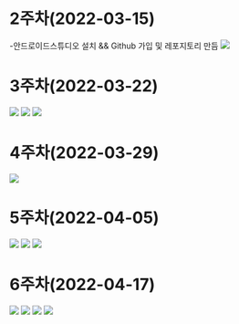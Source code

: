 # 2주차(2022-03-15)
-안드로이드스튜디오 설치 && Github 가입 및 레포지토리 만듬
 <img width="" height="" src="./pic/2st.PNG"></img>
 
# 3주차(2022-03-22)
 <img width="" height="" src="./pic/네이버.PNG"></img>
 <img width="" height="" src="./pic/전화걸기.PNG"></img>
 <img width="" height="" src="./pic/캡처1.PNG"></img>

# 4주차(2022-03-29)
 <img width="" height="" src="./pic/메세지.PNG"></img>

# 5주차(2022-04-05)
 <img width="" height="" src="./pic/cat.png"></img>
<img width="" height="" src="./pic/act.png"></img>
<img width="" height="" src="./pic/main.png"></img>

# 6주차(2022-04-17)
 <img width="" height="" src="./pic/a1.png"></img>
<img width="" height="" src="./pic/a2.png"></img>
<img width="" height="" src="./pic/a3.png"></img>
<img width="" height="" src="./pic/a4.png"></img>
